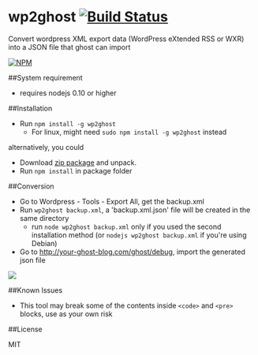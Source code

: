 wp2ghost [![Build Status](https://travis-ci.org/xna2/wp2ghost.svg?branch=master)](https://travis-ci.org/xna2/wp2ghost)
========

Convert wordpress XML export data (WordPress eXtended RSS or WXR) into a JSON file that ghost can import

[![NPM](https://nodei.co/npm/wp2ghost.png?downloads=true)](https://nodei.co/npm/wp2ghost/)


##System requirement

- requires nodejs 0.10 or higher

##Installation

- Run `npm install -g wp2ghost`
  - For linux, might need `sudo npm install -g wp2ghost` instead

alternatively, you could

- Download [zip package](https://github.com/xna2/wp2ghost/archive/master.zip) and unpack.
- Run `npm install` in package folder


##Conversion

- Go to Wordpress - Tools - Export All, get the backup.xml
- Run `wp2ghost backup.xml`, a 'backup.xml.json' file will be created in the same directory
  - run `node wp2ghost backup.xml` only if you used the second installation method (or `nodejs wp2ghost backup.xml` if you're using Debian)
- Go to http://your-ghost-blog.com/ghost/debug, import the generated json file

![](https://cloud.githubusercontent.com/assets/1743179/5001686/6e8ac9b8-69ad-11e4-9591-d962d3b87928.jpg)

##Known Issues

- This tool may break some of the contents inside ``<code>`` and ``<pre>`` blocks, use as your own risk


##License

MIT
